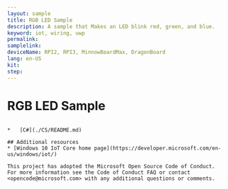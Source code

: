 ```yaml
---
layout: sample
title: RGB LED Sample
description: A sample that Makes an LED blink red, green, and blue.
keyword: iot, wiring, uwp
permalink:
samplelink:
deviceName: RPI2, RPI3, MinnowBoardMax, DragonBoard
lang: en-US
kit:
step:
---
```

# RGB LED Sample

```$1 of this Windows 10 IoT Core sample:

*	[C#](./CS/README.md)

## Additional resources
* [Windows 10 IoT Core home page](https://developer.microsoft.com/en-us/windows/iot/)

This project has adopted the Microsoft Open Source Code of Conduct. For more information see the Code of Conduct FAQ or contact <opencode@microsoft.com> with any additional questions or comments.
